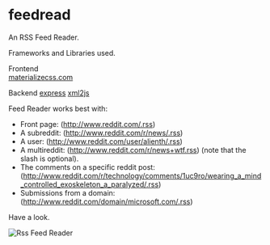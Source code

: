 # feedread

An RSS Feed Reader.

Frameworks and Libraries used.

Frontend  
[materializecss.com](materializecss.com)

Backend
[express](https://expressjs.com/)
[xml2js](https://github.com/Leonidas-from-XIV/node-xml2js)



Feed Reader works best with:

+ Front page: (http://www.reddit.com/.rss)
+ A subreddit: (http://www.reddit.com/r/news/.rss)
+ A user: (http://www.reddit.com/user/alienth/.rss)
+ A multireddit: (http://www.reddit.com/r/news+wtf.rss) (note that the slash is optional).
+ The comments on a specific reddit post: (http://www.reddit.com/r/technology/comments/1uc9ro/wearing_a_mind_controlled_exoskeleton_a_paralyzed/.rss)
+ Submissions from a domain: (http://www.reddit.com/domain/microsoft.com/.rss)

Have a look.


![Rss Feed Reader][screenshot]

[screenshot]: https://raw.githubusercontent.com/Alafazam/feedreader/master/screenshot.png "Rss Feed Reader"

